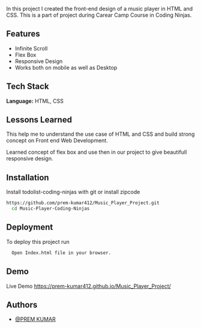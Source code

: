 In this project I created the front-end design of a music player in HTML and CSS. This is a part of project during Carear Camp Course in Coding Ninjas.


## Features

- Infinite Scroll
- Flex Box
- Responsive Design
- Works both on mobile as well as Desktop


## Tech Stack

**Language:** HTML, CSS



## Lessons Learned
This help me to understand the use case of HTML and CSS and build strong concept on Front end Web Development.

Learned concept of flex box and use then in our project to give beautifull responsive design.

## Installation

Install todolist-coding-ninjas with git or install zipcode 


```bash
https://github.com/prem-kumar412/Music_Player_Project.git
  cd Music-Player-Coding-Ninjas
```
    
## Deployment

To deploy this project run

```bash
  Open Index.html file in your browser.
```


## Demo

Live Demo
https://prem-kumar412.github.io/Music_Player_Project/

## Authors

- [@PREM KUMAR](https://github.com/prem-kumar412)


